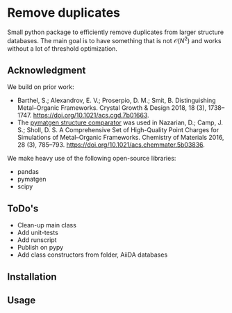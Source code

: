 # Remove duplicates
Small python package to efficiently remove duplicates from larger 
structure databases. The main goal is to have something that is not $\mathcal{O}(N^2)$ 
and works without a lot of threshold optimization. 

## Acknowledgment
We build on prior work:

* Barthel, S.; Alexandrov, E. V.; Proserpio, D. M.; Smit, B. Distinguishing Metal–Organic Frameworks. Crystal Growth & Design 2018, 18 (3), 1738–1747. https://doi.org/10.1021/acs.cgd.7b01663.
* The [pymatgen structure comparator](http://pymatgen.org/_modules/pymatgen/analysis/structure_matcher.html) was used in Nazarian, D.; Camp, J. S.; Sholl, D. S. A Comprehensive Set of High-Quality Point Charges for Simulations of Metal–Organic Frameworks. Chemistry of Materials 2016, 28 (3), 785–793. https://doi.org/10.1021/acs.chemmater.5b03836.

We make heavy use of the following open-source libraries:
* pandas
* pymatgen 
* scipy 

## ToDo's
* Clean-up main class
* Add unit-tests
* Add runscript
* Publish on pypy
* Add class constructors from folder, AiiDA databases 

## Installation

## Usage 
